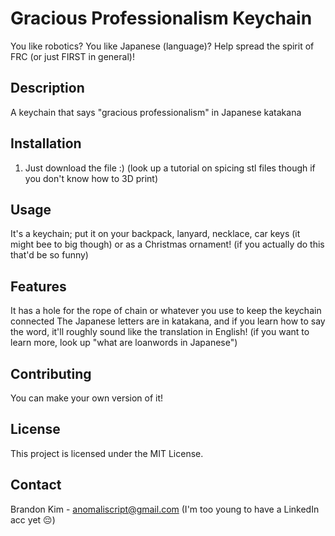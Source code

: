 # Gracious Professionalism Keychain
You like robotics? You like Japanese (language)?
Help spread the spirit of FRC (or just FIRST in general)!

## Description
A keychain that says "gracious professionalism" in Japanese katakana

## Installation
1. Just download the file :) (look up a tutorial on spicing stl files though if you don't know how to 3D print)

## Usage
It's a keychain; put it on your backpack, lanyard, necklace, car keys (it might bee to big though) or as a Christmas ornament! (if you actually do this that'd be so funny)

## Features
It has a hole for the rope of chain or whatever you use to keep the keychain connected
The Japanese letters are in katakana, and if you learn how to say the word, it'll roughly sound like the translation in English! (if you want to learn more, look up "what are loanwords in Japanese")

## Contributing
You can make your own version of it!

## License
This project is licensed under the MIT License.

## Contact
Brandon Kim - anomaliscript@gmail.com (I'm too young to have a LinkedIn acc yet 😔)
